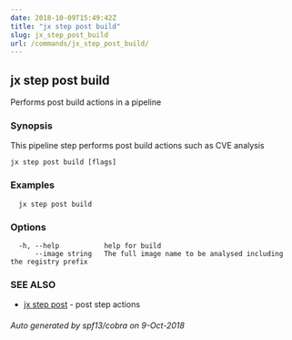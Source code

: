 ```yaml
---
date: 2018-10-09T15:49:42Z
title: "jx step post build"
slug: jx_step_post_build
url: /commands/jx_step_post_build/
---
```

## jx step post build

Performs post build actions in a pipeline

### Synopsis

This pipeline step performs post build actions such as CVE analysis

```
jx step post build [flags]
```

### Examples

```
  jx step post build
```

### Options

```
  -h, --help           help for build
      --image string   The full image name to be analysed including the registry prefix
```

### SEE ALSO

* [jx step post](/commands/jx_step_post/)	 - post step actions

###### Auto generated by spf13/cobra on 9-Oct-2018
